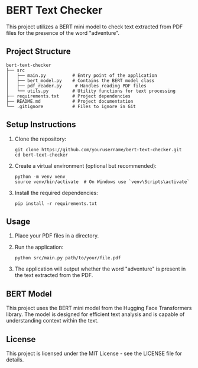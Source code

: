 # BERT Text Checker

This project utilizes a BERT mini model to check text extracted from PDF files for the presence of the word "adventure". 

## Project Structure

```
bert-text-checker
├── src
│   ├── main.py          # Entry point of the application
│   ├── bert_model.py    # Contains the BERT model class
│   ├── pdf_reader.py     # Handles reading PDF files
│   └── utils.py         # Utility functions for text processing
├── requirements.txt     # Project dependencies
├── README.md            # Project documentation
└── .gitignore           # Files to ignore in Git
```

## Setup Instructions

1. Clone the repository:
   ```
   git clone https://github.com/yourusername/bert-text-checker.git
   cd bert-text-checker
   ```

2. Create a virtual environment (optional but recommended):
   ```
   python -m venv venv
   source venv/bin/activate  # On Windows use `venv\Scripts\activate`
   ```

3. Install the required dependencies:
   ```
   pip install -r requirements.txt
   ```

## Usage

1. Place your PDF files in a directory.
2. Run the application:
   ```
   python src/main.py path/to/your/file.pdf
   ```

3. The application will output whether the word "adventure" is present in the text extracted from the PDF.

## BERT Model

This project uses the BERT mini model from the Hugging Face Transformers library. The model is designed for efficient text analysis and is capable of understanding context within the text.

## License

This project is licensed under the MIT License - see the LICENSE file for details.